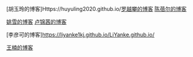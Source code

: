 [胡玉玲的博客]Https://huyuling2020.github.io/[罗越攀的博客](Http://qzone.qq.com)
[陈蓓尔的博客](https://beierchen22.github.io/belle.github.io/)

[姚雪的博客](https://hao.360.com/)
[卢锦茜的博客](https://www.baidu.com)

[李彦可的博客]https://liyanke1kj.github.io/LiYanke.github.io/

[王楠的博客](https://wntaev.github.io/w.github.io/)
